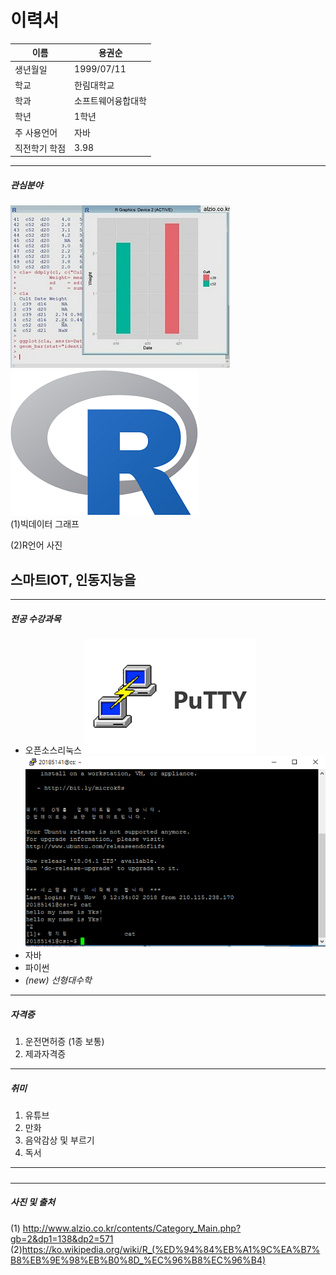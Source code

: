 이력서
========
이름 | **용권순**  
--|--------
생년월일 | 1999/07/11  
학교 | 한림대학교  
학과 | 소프트웨어융합대학 
학년 | 1학년
주 사용언어 | 자바  
직전학기 학점| 3.98
---------------
##### 관심분야
![빅데이터](big_data.jpg) ![R언어](R언어.png)   
(1)빅데이터 그래프

(2)R언어 사진

## 스마트IOT, 인동지능을 

-------------------------------
##### 전공 수강과목
* 오픈소스리눅스  ![putty_icon](putty_icon.png)  ![putty](putty.png)
* 자바  
* 파이썬
* _(new) 선형대수학_
----------------
##### 자격증
1. 운전면허증 (1종 보통)
2. 제과자격증  
----------------------
##### 취미  
1. 유튜브
2. 만화
3. 음악감상 및 부르기
4. 독서
-------------------------
#####

-------------
##### 사진 및 출처
(1) http://www.alzio.co.kr/contents/Category_Main.php?gb=2&dp1=138&dp2=571
(2)https://ko.wikipedia.org/wiki/R_(%ED%94%84%EB%A1%9C%EA%B7%B8%EB%9E%98%EB%B0%8D_%EC%96%B8%EC%96%B4)

